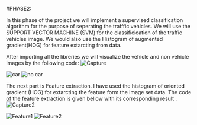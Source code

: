#PHASE2: 

In this phase of the project we will implement a supervised classification algorithm for the purpose of seperating the trafffic vehicles. We will use the SUPPORT VECTOR MACHINE (SVM) for the classificication of the traffic vehicles image. We would also use the Histogram of augmented gradient(HOG) for feature extarcting from data.

After importing all the libreries we will visualize the vehicle and non vehicle images by the following code:
![Capture](https://user-images.githubusercontent.com/49672241/96862156-ba5ea180-1482-11eb-80b1-7aa8265a62b5.PNG)


![car](https://user-images.githubusercontent.com/49672241/96862339-f5f96b80-1482-11eb-8140-1a0d4fe50ca6.png)
![no car](https://user-images.githubusercontent.com/49672241/96862508-30fb9f00-1483-11eb-98c3-d800e26daaf4.png)





The next part is Feature extraction. I have used the histogram of oriented gradient (HOG) for extarcting the  feature form the image set data. The code of the feature extraction is given bellow with its corresponding result .
![Capture2](https://user-images.githubusercontent.com/49672241/96863231-2c83b600-1484-11eb-97b0-fb860c4d7fee.PNG)

![Feature1](https://user-images.githubusercontent.com/49672241/96863418-78cef600-1484-11eb-8243-d6ae55e9793e.png)
![Feature2](https://user-images.githubusercontent.com/49672241/96863441-7ff60400-1484-11eb-9439-15da989cfe47.png)




